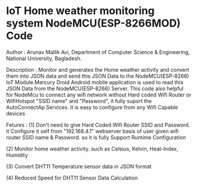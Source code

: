 # IoT Home weather monitoring system NodeMCU(ESP-8266MOD) Code

Author :  Arunav Mallik Avi, 
 Department of Computer Science & Engineering, National University, Bagladesh.
 
 Description : Monitor and generates the Home weather activity and convert them into JSON data and send this JSON Data to the NodeMCU(ESP-8266) IoT Module.Mercury Droid 
 Android mobile application is used to read this JSON Data from the NodeMCU(ESP-8266) Server. This code also helpful for NodeMcu to connect 
 any wifi network without Hard coded Wifi Router or WifiHotspot "SSID name" and "Password", it fully suport the AutoConnectAp Services. it is easy to configure from any Wifi Capable devices 

 Fetures : 
 (1) Don't need to give Hard Coded Wifi Router SSID and Password. it Configure it self from "192.168.4.1" webserver basis of user given wifi router SSID name & Password. so it is fully Support
 Runtime Configuration
 
 (2) Monitor home weather activity. such as Celsius, Kelvin, Heat-Index, Humidity

 (3) Convert DHT11 Temperature sensor data in JSON format

 (4) Reduced Speed for DHT11 Sensor Data Calculation 
